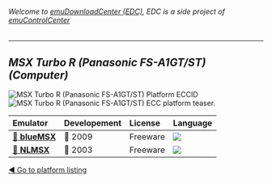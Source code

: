 ###### Welcome to [emuDownloadCenter (EDC)](https://github.com/PhoenixInteractiveNL/emuDownloadCenter/wiki/), EDC is a side project of [emuControlCenter](https://github.com/PhoenixInteractiveNL/emuControlCenter/wiki/)
***
## _MSX Turbo R (Panasonic FS-A1GT/ST) (Computer)_
![](https://raw.githubusercontent.com/wiki/PhoenixInteractiveNL/emuDownloadCenter/images_platform/ecc_msxtr_cell.png "MSX Turbo R (Panasonic FS-A1GT/ST) Platform ECCID")
![](https://raw.githubusercontent.com/wiki/PhoenixInteractiveNL/emuDownloadCenter/images_platform/ecc_msxtr_teaser.png "MSX Turbo R (Panasonic FS-A1GT/ST) ECC platform teaser.")

| Emulator | Developement | License | Language |
|:---------|:-------------|:--------|:---------|
| [:file_folder: **blueMSX**](https://github.com/PhoenixInteractiveNL/emuDownloadCenter/wiki/Emulator-bluemsx#menu) | :red_circle: 2009 | Freeware | ![](https://raw.githubusercontent.com/wiki/PhoenixInteractiveNL/emuDownloadCenter/images_flags/icon_flag_EN_24.png) |
| [:file_folder: **NLMSX**](https://github.com/PhoenixInteractiveNL/emuDownloadCenter/wiki/Emulator-nlmsx#menu) | :red_circle: 2003 | Freeware | ![](https://raw.githubusercontent.com/wiki/PhoenixInteractiveNL/emuDownloadCenter/images_flags/icon_flag_EN_24.png) |

[:arrow_backward: Go to platform listing](https://github.com/PhoenixInteractiveNL/emuDownloadCenter/wiki/EDC-Platform-List)
